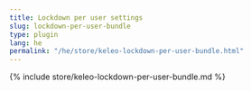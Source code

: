 ```yaml
---
title: Lockdown per user settings
slug: lockdown-per-user-bundle
type: plugin
lang: he
permalink: "/he/store/keleo-lockdown-per-user-bundle.html"
---
```


{% include store/keleo-lockdown-per-user-bundle.md %}
